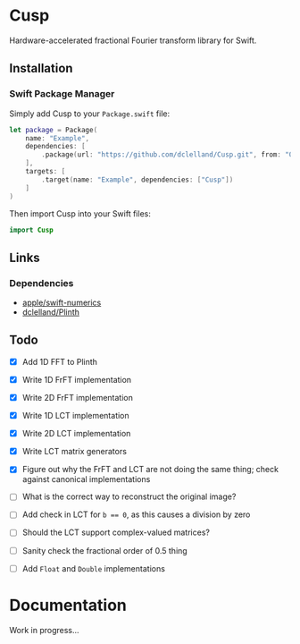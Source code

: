 # Cusp

Hardware-accelerated fractional Fourier transform library for Swift.

## Installation

### Swift Package Manager

Simply add Cusp to your `Package.swift` file: 

```swift
let package = Package(
    name: "Example",
    dependencies: [
        .package(url: "https://github.com/dclelland/Cusp.git", from: "0.1.0"),
    ],
    targets: [
        .target(name: "Example", dependencies: ["Cusp"])
    ]
)
```

Then import Cusp into your Swift files:

```swift
import Cusp
```

## Links

### Dependencies

- [apple/swift-numerics](https://github.com/apple/swift-numerics)
- [dclelland/Plinth](https://github.com/dclelland/Plinth)

## Todo

- [x] Add 1D FFT to Plinth
- [x] Write 1D FrFT implementation
- [x] Write 2D FrFT implementation
- [x] Write 1D LCT implementation
- [x] Write 2D LCT implementation
- [x] Write LCT matrix generators
    
- [x] Figure out why the FrFT and LCT are not doing the same thing; check against canonical implementations
- [ ] What is the correct way to reconstruct the original image?
- [ ] Add check in LCT for `b == 0`, as this causes a division by zero
- [ ] Should the LCT support complex-valued matrices?
- [ ] Sanity check the fractional order of 0.5 thing

- [ ] Add `Float` and `Double` implementations

# Documentation

Work in progress...
